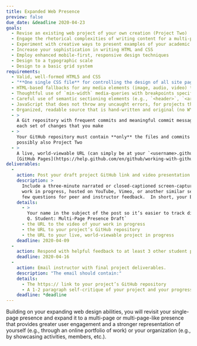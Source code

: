 ```yaml
---
title: Expanded Web Presence
preview: false
due_date: &deadline 2020-04-23
goals:
  - Revise an existing web project of your own creation (Project Two)
  - Engage the rhetorical complexities of writing content for a multi-page web presence
  - Experiment with creative ways to present examples of your academic or professional work
  - Increase your sophistication in writing HTML and CSS
  - Employ enhanced mobile-first, responsive design techniques
  - Design to a typographic scale
  - Design to a basic grid system
requirements:
  - Valid, well-formed HTML5 and CSS
  - "**One single CSS file** for controlling the design of all site pages"
  - HTML-based fallbacks for any media elements (image, audio, video) that you include
  - Thoughtful use of `min-width` media-queries with breakpoints specified in em units
  - Careful use of semantic sectioning elements (e.g., `<header>`, `<article>`, and so forth)
  - JavaScript that does not throw any uncaught errors, for projects that use JavaScript
  - Organized, readable source that is hand-written and original (no WYSIWYGs or code-generators)
  - >
    A Git repository with frequent commits and meaningful commit messages that accurately reflect
    each set of changes that you make
  - >
    Your GitHub repository must contain **only** the files and commits from this project, and
    possibly also Project Two
  - >
    A live, world-viewable URL (can simply be at your `<username>.github.io`; set up through
    [GitHub Pages](https://help.github.com/en/github/working-with-github-pages/about-github-pages#publishing-sources-for-github-pages-sites))
deliverables:
  -
    action: Post your draft project GitHub link and video presentation to Basecamp.
    description: >
      Include a three-minute narrated or closed-captioned screen-capture video presentation of your
      work in progress, hosted on YouTube, Vimeo, or another similar service. List in your post a
      few questions for peer and instructor feedback.  In short, your Basecamp post should include:
    details:
      - >
        Your name in the subject of the post so it’s easier to track discussions; for example, `Jane
        Q. Student: Multi-Page Presence Draft`
      - the URL to the video of your work in progress
      - the URL to your project’s GitHub repository
      - the URL to your live, world-viewable project in progress
    deadline: 2020-04-09
  -
    action: Respond with helpful feedback to at least 3 other student projects on Basecamp.
    deadline: 2020-04-16
  -
    action: Email instructor with final project deliverables.
    description: "The email should contain:"
    details:
      - The https:// link to your project’s GitHub repository
      - A 1-2 paragraph self-critique of your project and your progress in class so far
    deadline: *deadline
---
```


Building on your expanding web design abilities, you will revisit your single-page presence and
expand it to a multi-page or multi-page-like presence that provides greater user engagement and a
stronger representation of yourself (e.g., through an online portfolio of work) or your organization
(e.g., by showcasing activities, members, etc.).
